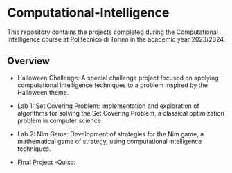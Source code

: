 # Computational-Intelligence

This repository contains the projects completed during the Computational Intelligence course at Politecnico di Torino in the academic year 2023/2024. 


## Overview

- Halloween Challenge: A special challenge project focused on applying computational intelligence techniques to a problem inspired by the Halloween theme.
  
- Lab 1: Set Covering Problem: Implementation and exploration of algorithms for solving the Set Covering Problem, a classical optimization problem in computer science.

- Lab 2: Nim Game: Development of strategies for the Nim game, a mathematical game of strategy, using computational intelligence techniques.


- Final Project -Quixo: